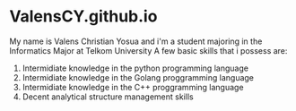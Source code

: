 # ValensCY.github.io
My name is Valens Christian Yosua and i'm a student majoring in the Informatics Major at Telkom University
A few basic skills that i possess are:
1. Intermidiate knowledge in the python programming language
2. Intermidiate knowledge in the Golang proggramming language
3. Intermidiate knowledge in the C++ proggramming language
4. Decent analytical structure management skills
